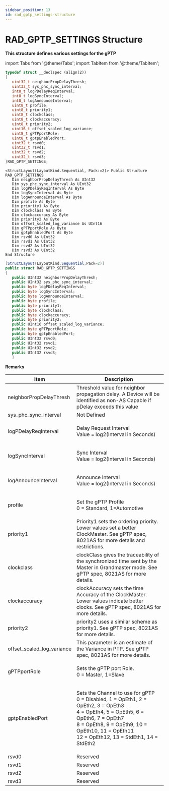 ```yaml
---
sidebar_position: 13
id: rad_gptp_settings-structure
---
```


# RAD_GPTP_SETTINGS Structure

**This structure defines various settings for the gPTP**

import Tabs from '@theme/Tabs';
import TabItem from '@theme/TabItem';

<Tabs>
<TabItem value="cpp" label="C/C++ Declare" default>

```cpp
typedef struct __declspec (align(2))
{
   uint32_t neighborPropDelayThresh;
   uint32_t sys_phc_sync_interval;
   int8_t logPDelayReqInterval;
   int8_t logSyncInterval;
   int8_t logAnnounceInterval;
   uint8_t profile;
   uint8_t priority1;
   uint8_t clockclass;
   uint8_t clockaccuracy;
   uint8_t priority2;
   uint16_t offset_scaled_log_variance;
   uint8_t gPTPportRole;
   uint8_t gptpEnabledPort;
   uint32_t rsvd0;
   uint32_t rsvd1;
   uint32_t rsvd2;
   uint32_t rsvd3;
}RAD_GPTP_SETTINGS;
```
</TabItem>

<TabItem value="vbnet" label="Visual Basic .NET Declare">

```vbnet
<StructLayout(LayoutKind.Sequential, Pack:=2)> Public Structure RAD_GPTP_SETTINGS
   Dim neighborPropDelayThresh As UInt32
   Dim sys_phc_sync_interval As UInt32
   Dim logPDelayReqInterval As Byte
   Dim logSyncInterval As Byte
   Dim logAnnounceInterval As Byte
   Dim profile As Byte
   Dim priority1 As Byte
   Dim clockclass As Byte
   Dim clockaccuracy As Byte
   Dim priority2 As Byte
   Dim offset_scaled_log_variance As UInt16
   Dim gPTPportRole As Byte
   Dim gptpEnabledPort As Byte
   Dim rsvd0 As UInt32
   Dim rsvd1 As UInt32
   Dim rsvd2 As UInt32
   Dim rsvd3 As UInt32
End Structure
```
</TabItem>

<TabItem value="c#" label="C# Declare">

```csharp
[StructLayout(LayoutKind.Sequential,Pack=2)]
public struct RAD_GPTP_SETTINGS
{
   public UInt32 neighborPropDelayThresh;
   public UInt32 sys_phc_sync_interval;
   public byte logPDelayReqInterval;
   public byte logSyncInterval;
   public byte logAnnounceInterval;
   public byte profile;
   public byte priority1;
   public byte clockclass;
   public byte clockaccuracy;
   public byte priority2;
   public UInt16 offset_scaled_log_variance;
   public byte gPTPportRole;
   public byte gptpEnabledPort;
   public UInt32 rsvd0;
   public UInt32 rsvd1;
   public UInt32 rsvd2;
   public UInt32 rsvd3;
   }
```
</TabItem>
</Tabs>

**Remarks**

| Item                          | Description                                                                                                                                                                                                                                     |
| ----------------------------- | ----------------------------------------------------------------------------------------------------------------------------------------------------------------------------------------------------------------------------------------------- |
| neighborPropDelayThresh       | Threshold value for neighbor propagation delay. A Device will be identified as non-AS Capable if pDelay exceeds this value                                                                                                                      |
| sys\_phc\_sync\_interval      | Not Defined                                                                                                                                                                                                                                     |
| logPDelayReqInterval          | <p>Delay Request Interval<br/>Value = log2(Interval in Seconds)</p>                                                                                                                                                                              |
| logSyncInterval               | <p>Sync Interval<br/>Value = log2(Interval in Seconds)</p>                                                                                                                                                                                       |
| logAnnounceInterval           | <p>Announce Interval<br/>Value = log2(Interval in Seconds)</p>                                                                                                                                                                                   |
| profile                       | <p>Set the gPTP Profile<br/>0 = Standard, 1=Automotive</p>                                                                                                                                                                                       |
| priority1                     | Priority1 sets the ordering priority. Lower values set a better ClockMaster. See gPTP spec, 8021AS for more details and restrictions.                                                                                                           |
| clockclass                    | clockClass gives the traceability of the synchronized time sent by the Master in Grandmaster mode. See gPTP spec, 8021AS for more details.                                                                                                      |
| clockaccuracy                 | clockAccuracy sets the time Accuracy of the ClockMaster. Lower values indicate better clocks. See gPTP spec, 8021AS for more details.                                                                                                           |
| priority2                     | priority2 uses a similar scheme as priority1. See gPTP spec, 8021AS for more details.                                                                                                                                                           |
| offset\_scaled\_log\_variance | This parameter is an estimate of the Variance in PTP. See gPTP spec, 8021AS for more details.                                                                                                                                                   |
| gPTPportRole                  | <p>Sets the gPTP port Role.<br/>0 = Master, 1=Slave</p>                                                                                                                                                                                          |
| gptpEnabledPort               | <p>Sets the Channel to use for gPTP<br/>0 = Disabled, 1 = OpEth1, 2 = OpEth2, 3 = OpEth3<br/>4 = OpEth4, 5 = OpEth5, 6 = OpEth6, 7 = OpEth7<br/>8 = OpEth8, 9 = OpEth9, 10 = OpEth10, 11 = OpEth11<br/>12 = OpEth12, 13 = StdEth1, 14 = StdEth2</p> |
| rsvd0                         | Reserved                                                                                                                                                                                                                                        |
| rsvd1                         | Reserved                                                                                                                                                                                                                                        |
| rsvd2                         | Reserved                                                                                                                                                                                                                                        |
| rsvd3                         | Reserved                                                                                                                                                                                                                                        |
